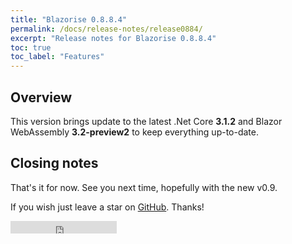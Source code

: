 ```yaml
---
title: "Blazorise 0.8.8.4"
permalink: /docs/release-notes/release0884/
excerpt: "Release notes for Blazorise 0.8.8.4"
toc: true
toc_label: "Features"
---
```


## Overview

This version brings update to the latest .Net Core **3.1.2** and Blazor WebAssembly **3.2-preview2** to keep everything up-to-date.

## Closing notes

That's it for now. See you next time, hopefully with the new v0.9.

If you wish just leave a star on [GitHub](https://github.com/Megabit/Blazorise). Thanks!

<iframe src="https://ghbtns.com/github-btn.html?user=Megabit&repo=Blazorise&type=star&count=true" frameborder="0" scrolling="0" width="170px" height="20px"></iframe>